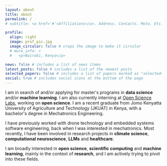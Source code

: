 ```yaml
---
layout: about
title: about
permalink: /
# subtitle: <a href='#'>Affiliations</a>. Address. Contacts. Moto. Etc.

profile:
  align: right
  image: prof_pic.jpg
  image_circular: false # crops the image to make it circular
  # more_info: >
  #   <p>Nairobi, Kenya</p>

news: false # includes a list of news items
latest_posts: false # includes a list of the newest posts
selected_papers: false # includes a list of papers marked as "selected={true}"
social: true # includes social icons at the bottom of the page
---
```


I am in search of and/or applying for master's programs in **data science** and/or **machine learning**. I am also currently interning at [Open Science Labs](https://opensciencelabs.org/), working on **open science**. I am a recent graduate from Jomo Kenyatta University of Agriculture and Technology (JKUAT) in Kenya, with a bachelor's degree in Mechatronics Engineering.

I have previously worked with drone technology and embedded systems software engineering, back when I was interested in mechatronics. Most recently, I have been involved in research projects in **climate science**, **computational neuroscience**, **LLMs** and **healthcare**.

I am broadly interested in **open science**, **scientific computing** and **machine learning**, mainly in the context of **research**, and I am actively trying to pivot into these fields.